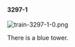#### 3297-1
![train-3297-1-0.png](https://github.com/lil-lab/nlvr/raw/master/nlvr/train/images/18/train-3297-1-0.png "train-3297-1-0.png")

There is a blue tower.